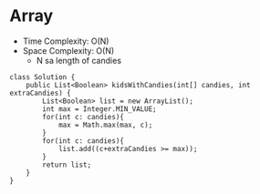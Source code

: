 # Array 
* Time Complexity: O(N)
* Space Complexity: O(N)
	* N sa length of candies
```
class Solution {
    public List<Boolean> kidsWithCandies(int[] candies, int extraCandies) {
        List<Boolean> list = new ArrayList();
        int max = Integer.MIN_VALUE;
        for(int c: candies){
            max = Math.max(max, c);
        }
        for(int c: candies){
            list.add((c+extraCandies >= max));
        }
        return list;
    }
}
```